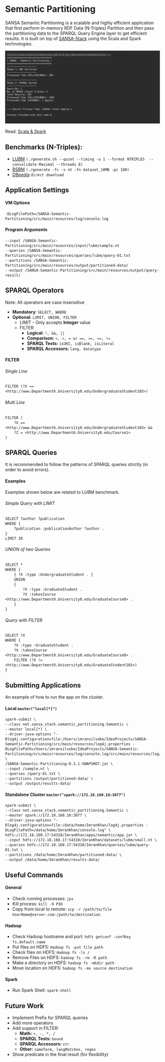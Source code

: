 # Semantic Partitioning
SANSA Semantic Partitioning is a scalable and highly efficient application that first perform in-memory RDF Data (N-Triples) Partition and then pass the partitioning data to the SPARQL Query Engine layer to get efficient results. It is built on top of [SANSA-Stack](https://github.com/SANSA-Stack) using the Scala and Spark technologies.

![Alt text](preview.png?raw=true "Semantic Partitioning")

Read: [Scala & Spark](content/learn-scala-spark/README.md)


##  Benchmarks (N-Triples): 
- [LUBM](https://github.com/rvesse/lubm-uba) `(./generate.sh --quiet --timing -u 1 --format NTRIPLES  --consolidate Maximal --threads 8)`
- [BSBM](https://sourceforge.net/projects/bsbmtools/files/bsbmtools/bsbmtools-0.2/bsbmtools-v0.2.zip/download) `(./generate -fc -s nt -fn dataset_10MB -pc 100)`
- [DBpedia](http://benchmark.dbpedia.org/) `direct download`


## Application Settings
#### VM Options
```
-DLogFilePath=/SANSA-Semantic-Partitioning/src/main/resources/log/console.log
```

#### Program Arguments
```
--input /SANSA-Semantic-Partitioning/src/main/resources/input/lubm/sample.nt
--queries /SANSA-Semantic-Partitioning/src/main/resources/queries/lubm/query-01.txt
--partitions /SANSA-Semantic-Partitioning/src/main/resources/output/partitioned-data/
--output /SANSA-Semantic-Partitioning/src/main/resources/output/query-result/
```


## SPARQL Operators
Note: All operators are case insensitive
 - **Mandatory**: ```SELECT, WHERE```
 - **Optional**: ```LIMIT, UNION, FILTER```
	- LIMIT - Only accepts **Integer** value
	- FILTER
		 - **Logical:** ```!, &&, ||```
		 - **Comparison:** ```<, >, = or ==, >=, <=, !=```
		 - **SPARQL Tests:** ```isURI, isBlank, isLiteral```
		 - **SPARQL Accessors:** ```lang, datatype```

#### FILTER
###### Single Line
```    
FILTER (?X == <http://www.Department6.University0.edu/UndergraduateStudent103>)
```

###### Multi Line
```    
FILTER (
    ?X == <http://www.Department6.University0.edu/UndergraduateStudent103> &&
    ?Z = <http://www.Department6.University0.edu/Course1>
)
```


## SPARQL Queries
It is recommended to follow the patterns of SPARQL queries strictly (in order to avoid errors).

#### Examples
Examples shown below are related to LUBM benchmark.

###### Simple Query with LIMIT
```
SELECT ?author ?publication
WHERE {
	?publication :publicationAuthor ?author .
}
LIMIT 20
```

###### UNION of two Queries
```
SELECT *
WHERE {
    { ?X :type :UndergraduateStudent . }
    UNION
    {
        ?X :type :GraduateStudent .
        ?X :takesCourse <http://www.Department0.University0.edu/GraduateCourse0> .
    }
}
```

###### Query with FILTER
```
SELECT ?X
WHERE {
    ?X :type :GraduateStudent .
    ?X :takesCourse <http://www.Department0.University0.edu/GraduateCourse0> .
    FILTER (?X != <http://www.Department0.University0.edu/GraduateStudent101>)
}
```


## Submitting Applications
An example of how to run the app on the cluster.

#### Local `master("local[*]")`
```
spark-submit \
--class net.sansa_stack.semantic_partitioning.Semantic \
--master local[*] \
--driver-java-options "-Dlog4j.configuration=file:/Users/imransilvake/IdeaProjects/SANSA-Semantic-Partitioning/src/main/resources/log4j.properties -DLogFilePath=/Users/imransilvake/IdeaProjects/SANSA-Semantic-Partitioning/src/main/resources/log/console.log/src/main/resources/log/console.log" \
/SANSA-Semantic-Partitioning-0.3.1-SNAPSHOT.jar \
--input /sample.nt \
--queries /query-01.txt \
--partitions /output/partitioned-data/ \
--output /output/results-data/
```

#### Standalone Cluster `master("spark://172.18.160.16:3077")`
```
spark-submit \
--class net.sansa_stack.semantic_partitioning.Semantic \
--master spark://172.18.160.16:3077 \
--driver-java-options "-Dlog4j.configuration=file:/data/home/ImranKhan/log4j.properties -DLogFilePath=/data/home/ImranKhan/console.log" \
hdfs://172.18.160.17:54310/ImranKhan/apps/semantic/app.jar \
--input hdfs://172.18.160.17:54310/ImranKhan/datasets/lubm/small.nt \
--queries hdfs://172.18.160.17:54310/ImranKhan/queries/lubm/query-01.txt \
--partitions /data/home/ImranKhan/partitioned-data/ \
--output /data/home/ImranKhan/results-data/
```


## Useful Commands
#### General
- Check running processes: `jps`
- Kill process: `kill -9 PID`
- Copy from local to remote: `scp -r /path/to/file UserName@server.com:/path/to/destination`

#### Hadoop
- Check Hadoop hostname and port: `hdfs getconf -confKey fs.default.name`
- Put files on HDFS: `Hadoop fs -put file path`
- Check files on HDFS: `Hadoop fs -ls /`
- Remove Files on HDFS: `hadoop fs -rm -R path`
- Make a directory on HDFS: `hadoop fs -mkdir path`
- Move location on HDFS: `hadoop fs -mv source destination`

#### Spark
- Run Spark Shell: `spark-shell`


## Future Work
 - Implement Prefix for SPARQL queries
 - Add more operators
 - Add support in FILTER: 
    - **Math:** ```+, -, *, /```
    - **SPARQL Tests:** ```bound```
    - **SPARQL Accessors:** ```str```
    - **Other:** ```sameTerm, langMatches, regex```
 - Show predicate in the final result (for flexibility)
